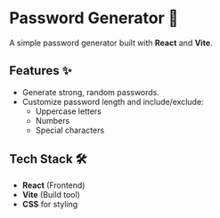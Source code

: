 # Password Generator 🔐

A simple password generator built with **React** and **Vite**.  

## Features ✨
- Generate strong, random passwords.
- Customize password length and include/exclude:
  - Uppercase letters
  - Numbers
  - Special characters

## Tech Stack 🛠
- **React** (Frontend)
- **Vite** (Build tool)
- **CSS** for styling
